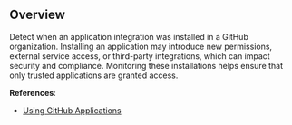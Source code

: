 ## Overview

Detect when an application integration was installed in a GitHub organization. Installing an application may introduce new permissions, external service access, or third-party integrations, which can impact security and compliance. Monitoring these installations helps ensure that only trusted applications are granted access.

**References**:
- [Using GitHub Applications](https://docs.github.com/en/apps/using-github-apps/about-using-github-apps)

